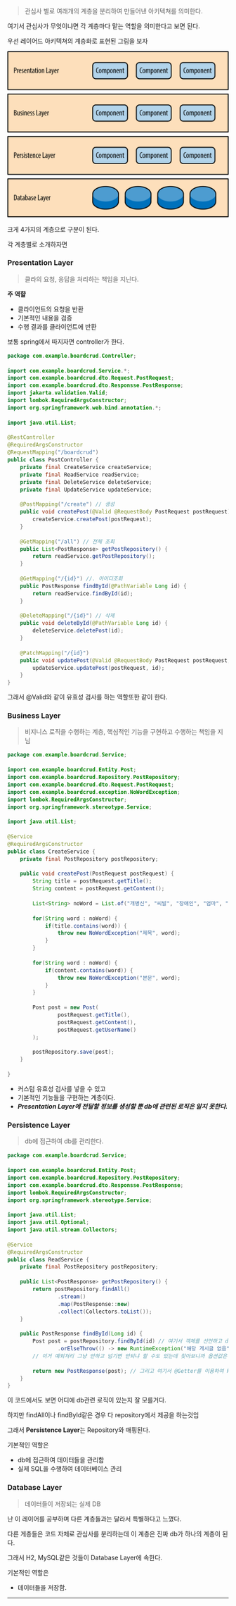 > 관심사 별로 여래개의 계층을 분리하여 만들어낸 아키텍쳐를 의미한다.

여기서 관심사가 무엇이냐면 각 계층마다 맡는 역할을 의미한다고 보면 된다.

우선 레이어드 아키텍쳐의 계층화로 표현된 그림을 보자

![image](../img/image.png)

크게 4가지의 계층으로 구분이 된다.

각 계층별로 소개하자면

### Presentation Layer

> 클라의 요청, 응답을 처리하는 책임을 지닌다.

**주 역햘**

- 클라이언트의 요청을 반환
- 기본적인 내용을 검증
- 수행 결과를 클라이언트에 반환

보통 spring에서 따지자면 controller가 한다.

```java
package com.example.boardcrud.Controller;

import com.example.boardcrud.Service.*;
import com.example.boardcrud.dto.Request.PostRequest;
import com.example.boardcrud.dto.Responsse.PostResponse;
import jakarta.validation.Valid;
import lombok.RequiredArgsConstructor;
import org.springframework.web.bind.annotation.*;

import java.util.List;

@RestController
@RequiredArgsConstructor
@RequestMapping("/boardcrud")
public class PostController {
    private final CreateService createService;
    private final ReadService readService;
    private final DeleteService deleteService;
    private final UpdateService updateService;

    @PostMapping("/create") // 생성
    public void createPost(@Valid @RequestBody PostRequest postRequest) {
        createService.createPost(postRequest);
    }

    @GetMapping("/all") // 전체 조회
    public List<PostResponse> getPostRepository() {
        return readService.getPostRepository();
    }

    @GetMapping("/{id}") //. 아이디조회
    public PostResponse findById(@PathVariable Long id) {
        return readService.findById(id);
    }

    @DeleteMapping("/{id}") // 삭제
    public void deleteById(@PathVariable Long id) {
        deleteService.deletePost(id);
    }

    @PatchMapping("/{id}")
    public void updatePost(@Valid @RequestBody PostRequest postRequest, @PathVariable Long id) {
        updateService.updatePost(postRequest, id);
    }
}

```

그래서 @Valid와 같이 유효성 검사를 하는 역할또한 같이 한다.

### Business Layer

> 비지니스 로직을 수행하는 계층, 핵심적인 기능을 구현하고 수행하는 책임을 지님

```java
package com.example.boardcrud.Service;

import com.example.boardcrud.Entity.Post;
import com.example.boardcrud.Repository.PostRepository;
import com.example.boardcrud.dto.Request.PostRequest;
import com.example.boardcrud.exception.NoWordException;
import lombok.RequiredArgsConstructor;
import org.springframework.stereotype.Service;

import java.util.List;

@Service
@RequiredArgsConstructor
public class CreateService {
    private final PostRepository postRepository;

    public void createPost(PostRequest postRequest) {
        String title = postRequest.getTitle();
        String content = postRequest.getContent();

        List<String> noWord = List.of("개병신", "씨발", "장애인", "엄마", "아빠");

        for(String word : noWord) {
            if(title.contains(word)) {
                throw new NoWordException("제목", word);
            }
        }

        for(String word : noWord) {
            if(content.contains(word)) {
                throw new NoWordException("본문", word);
            }
        }

        Post post = new Post(
                postRequest.getTitle(),
                postRequest.getContent(),
                postRequest.getUserName()
        );

        postRepository.save(post);
    }

}
```

- 커스텀 유효성 검사를 넣을 수 있고
- 기본적인 기능들을 구현하는 계층이다.
- _**Presentation Layer에 전달할 정보를 생성할 뿐 db에 관련된 로직은 알지 못한다.**_

### **Persistence Layer**

> db에 접근하여 db를 관리한다.

```java
package com.example.boardcrud.Service;

import com.example.boardcrud.Entity.Post;
import com.example.boardcrud.Repository.PostRepository;
import com.example.boardcrud.dto.Responsse.PostResponse;
import lombok.RequiredArgsConstructor;
import org.springframework.stereotype.Service;

import java.util.List;
import java.util.Optional;
import java.util.stream.Collectors;

@Service
@RequiredArgsConstructor
public class ReadService {
    private final PostRepository postRepository;

    public List<PostResponse> getPostRepository() {
        return postRepository.findAll()
                .stream()
                .map(PostResponse::new)
                .collect(Collectors.toList());
    }

    public PostResponse findById(Long id) {
        Post post = postRepository.findById(id) // 여기서 객체를 선언하고 dto를 이용하여 PostResponse형을 맞춰는거임
                .orElseThrow(() -> new RuntimeException("해당 게시글 없음")); // 그리고 orElseThrow는 예외 처리를 하는거임
        // 이거 예외처리 그냥 안하고 넘기면 안되냐 할 수도 있는데 찾아보니까 옵션값은 있을수도 있고 없을수도 있어서 꼭 예외처리를 해야한다고 함

        return new PostResponse(post); // 그리고 여기서 @Getter를 이용하여 PostResponse에서 자동으로 지원하는 getId를 이용하여 id를 생성자를 통해 가져옴
    }
}
```

이 코드에서도 보면 어디에 db관련 로직이 있는지 잘 모를거다.

하지만 findAll이나 findById같은 경우 다 repository에서 제공을 하는것임

그래서 **Persistence Layer**는 Repository와 매핑된다.

기본적인 역할은

- db에 접근하여 데이터들을 관리함
- 실제 SQL을 수행하여 데이터베이스 관리

### Database Layer

> 데이터들이 저장되는 실제 DB

난 이 레이어를 공부하며 다른 계층들과는 달라서 특별하다고 느꼈다.

다른 게층들은 코드 자체로 관심사를 분리하는데 이 계층은 진짜 db가 하나의 계층이 된다.

그래서 H2, MySQL같은 것들이 Database Layer에 속한다.

기본적인 역할은

- 데이터들을 저장함.

---
